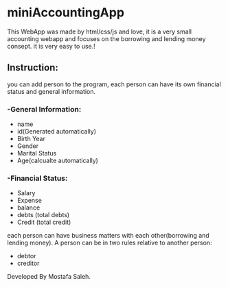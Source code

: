 # miniAccountingApp
This WebApp was made by html/css/js and love, it is a very small accounting webapp and focuses on the borrowing and lending money consept.
it is very easy to use.!

## Instruction:
you can add person to the program,
each person can have its own financial status and general information.

### -General Information:
- name
- id(Generated automatically)
 - Birth Year
  - Gender
 - Marital Status
 - Age(calcualte automatically)

### -Financial Status:
  - Salary
  - Expense
  - balance
  - debts (total debts)
  - Credit (total credit)


each person can have business matters with each other(borrowing and lending money).
A person can be in two rules relative to another person:
  - debtor
  - creditor


Developed By Mostafa Saleh.
